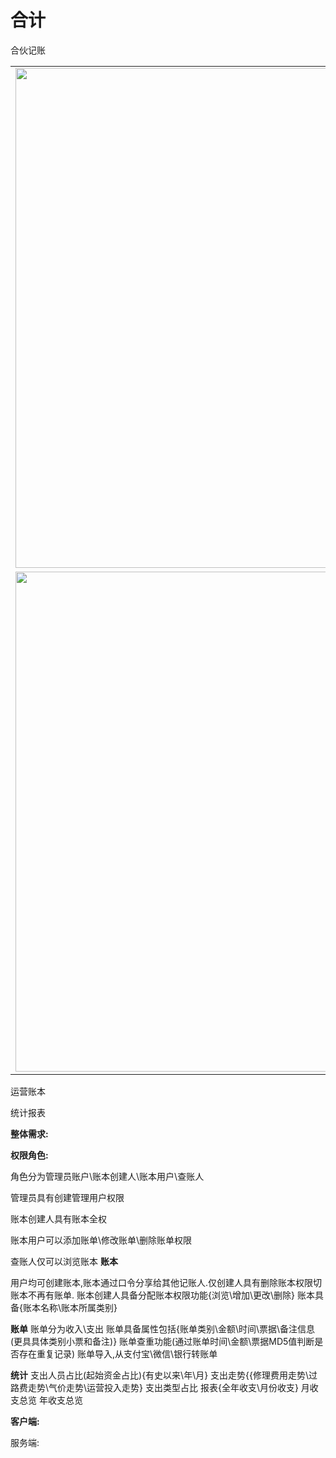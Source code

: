 # 合计
合伙记账

<table>
    <tr>
        <td><img src="https://user-images.githubusercontent.com/10151414/120281819-02348980-c2ec-11eb-9171-4a32c1609fd5.jpeg" width="500" height="800" /></td>
        <td><img src="https://user-images.githubusercontent.com/10151414/120281838-0791d400-c2ec-11eb-8ad4-1601b4de1694.jpeg" width="500" height="800" /></td>
    </tr>
    <tr>
        <td><img src="https://user-images.githubusercontent.com/10151414/120281860-0e204b80-c2ec-11eb-8d8d-a1e0fd04bab3.jpeg" width="500" height="800" /></td>
        <td> <img src="https://user-images.githubusercontent.com/10151414/120281866-0fea0f00-c2ec-11eb-9c93-f2172c3c76eb.jpeg" width="500" height="800" /></td>
        <td><img src="https://user-images.githubusercontent.com/10151414/120281869-111b3c00-c2ec-11eb-9454-2330cca7897a.jpeg" width="500" height="800" /></td>
    </tr>
</table>






运营账本

统计报表


**整体需求:**

**权限角色:**

角色分为管理员账户\账本创建人\账本用户\查账人

管理员具有创建管理用户权限

账本创建人具有账本全权

账本用户可以添加账单\修改账单\删除账单权限

查账人仅可以浏览账本
**账本** 

用户均可创建账本,账本通过口令分享给其他记账人.仅创建人具有删除账本权限切账本不再有账单.
账本创建人具备分配账本权限功能{浏览\增加\更改\删除}
账本具备{账本名称\账本所属类别}

**账单**
账单分为收入\支出
账单具备属性包括{账单类别\金额\时间\票据\备注信息(更具具体类别小票和备注)}
账单查重功能(通过账单时间\金额\票据MD5值判断是否存在重复记录)
账单导入,从支付宝\微信\银行转账单

**统计**
支出人员占比(起始资金占比){有史以来\年\月\} 
支出走势{{修理费用走势\过路费走势\气价走势\运营投入走势}
支出类型占比
报表{全年收支\月份收支}
月收支总览
年收支总览

**客户端:**



服务端:
